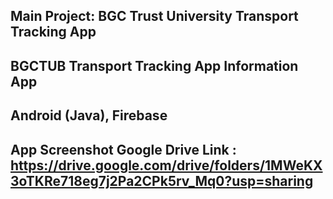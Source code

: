 ## Main Project: BGC Trust University Transport Tracking App 
## BGCTUB Transport Tracking App Information App
## Android (Java), Firebase
## App Screenshot Google Drive Link : https://drive.google.com/drive/folders/1MWeKX3oTKRe718eg7j2Pa2CPk5rv_Mq0?usp=sharing
